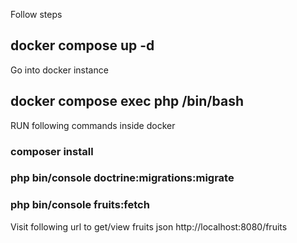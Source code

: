 Follow steps
## docker compose up -d

Go into docker instance
## docker compose exec php /bin/bash
RUN following commands inside docker
### composer install
### php bin/console doctrine:migrations:migrate

### php bin/console fruits:fetch

Visit following url to get/view fruits json
http://localhost:8080/fruits